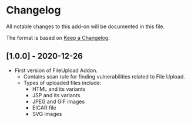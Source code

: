 # Changelog
All notable changes to this add-on will be documented in this file.

The format is based on [Keep a Changelog](https://keepachangelog.com/en/1.0.0/).

## [1.0.0] - 2020-12-26
 - First version of FileUpload Addon.
   - Contains scan rule for finding vulnerabilities related to File Upload.
   - Types of uploaded files include:
   	 - HTML and its variants 
   	 - JSP and its variants
   	 - JPEG and GIF images
   	 - EICAR file
   	 - SVG images